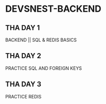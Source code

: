 # DEVSNEST-BACKEND

## THA DAY 1
BACKEND || SQL & REDIS BASICS

## THA DAY 2 
PRACTICE SQL AND FOREIGN KEYS

## THA DAY 3
PRACTICE REDIS
